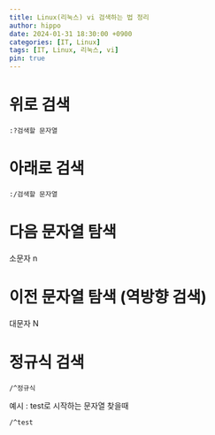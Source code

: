 ```yaml
---
title: Linux(리눅스) vi 검색하는 법 정리
author: hippo
date: 2024-01-31 18:30:00 +0900
categories: [IT, Linux]
tags: [IT, Linux, 리눅스, vi]
pin: true
---
```


# 위로 검색
```
:?검색할 문자열
```

# 아래로 검색
```
:/검색할 문자열
```


#  다음 문자열 탐색
소문자 n


# 이전 문자열 탐색 (역방향 검색)
대문자 N


# 정규식 검색
```
/^정규식
```

예시 : test로 시작하는 문자열 찾을때
```
/^test
```


